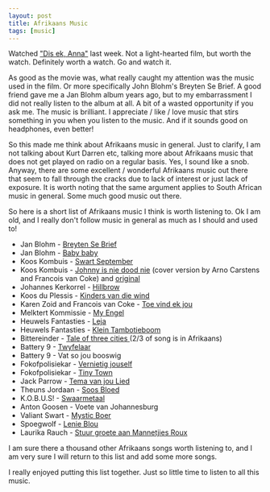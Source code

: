 ```yaml
---
layout: post
title: Afrikaans Music
tags: [music]
---
```


Watched ["Dis ek, Anna"](http://www.imdb.com/title/tt4417520/) last week. Not a light-hearted film, but worth the watch. Definitely worth a watch. Go and watch it.

As good as the movie was, what really caught my attention was the music used in the film. Or more specifically John Blohm's Breyten Se Brief. A good friend gave me a Jan Blohm album years ago, but to my embarrassment I did not really listen to the album at all. A bit of a wasted opportunity if you ask me. The music is brilliant. I appreciate / like / love music that stirs something in you when you listen to the music. And if it sounds good on headphones, even better!

So this made me think about Afrikaans music in general. Just to clarify, I am not talking about Kurt Darren etc, talking more about Afrikaans music that does not get played on radio on a regular basis. Yes, I sound like a snob. Anyway, there are some excellent / wonderful Afrikaans music out there that seem to fall through the cracks due to lack of interest or just lack of exposure. It is worth noting that the same argument applies to South African music in general. Some much good music out there. 

So here is a short list of Afrikaans music I think is worth listening to. Ok I am old, and I really don't follow music in general as much as I should and used to!

*   Jan Blohm - [Breyten Se Brief](https://www.youtube.com/watch?v=vT4Q3LR9zmM)
*   Jan Blohm - [Baby baby](http://tidido.com/a35184373908201/al55d853c513b521ef22db3e56/t55d853c513b521ef22db3e90)
*   Koos Kombuis - [Swart September](http://notevenmodern.blogspot.co.za/2007/11/koos-kombuis-swart-september.html)
*   Koos Kombuis - [Johnny is nie dood nie](https://www.youtube.com/watch?v=4A9Ige9Z5A8) (cover version by Arno Carstens and Francois van Coke) and [original](http://www.deezer.com/track/69696707?utm_source=deezer&amp;utm_content=track-69696707&amp;utm_term=553251991_1458651513&amp;utm_medium=web)
*   Johannes Kerkorrel - [Hillbrow](http://www.last.fm/music/Johannes+Kerkorrel/_/Hillbrow)
*   Koos du Plessis - [Kinders van die wind](http://www.last.fm/music/Koos+Du+Plessis/_/Kinders+van+die+wind)
*   Karen Zoid and Francois van Coke - [Toe vind ek jou](https://www.youtube.com/watch?v=AXLM-vQqmGE)
*   Melktert Kommissie - [My Engel](https://www.youtube.com/watch?v=65C8Tt3OIvs)
*   Heuwels Fantasties - [Leja](https://www.youtube.com/watch?v=A8y6RhgktNc)
*   Heuwels Fantasties - [Klein Tambotieboom](https://www.youtube.com/watch?v=0uo2lE-yGYc)
*   Bittereinder - [Tale of three cities ](http://www.deezer.com/track/12279292) (2/3 of song is in Afrikaans)
*   Battery 9 - [Twyfelaar](https://www.youtube.com/watch?v=OpJerVaQv0Y)
*   Battery 9 - Vat so jou booswig
*   Fokofpolisiekar - [Vernietig jouself](https://www.youtube.com/watch?v=zjmgu1fcmJA)
*   Fokofpolisiekar - [Tiny Town](https://www.youtube.com/watch?v=O7MGkO3bcEQ)
*   Jack Parrow - [Tema van jou Lied](https://www.youtube.com/watch?v=trD80zrwPVA)
*   Theuns Jordaan - [Soos Bloed](https://www.youtube.com/watch?v=4eQhr2_wsL0)
*   K.O.B.U.S! - [Swaarmetaal](https://www.youtube.com/watch?v=Nhrp1dZPKf0)
*   Anton Goosen - Voete van Johannesburg
*   Valiant Swart - [Mystic Boer](https://www.youtube.com/watch?v=eahk41uoGzQ)
*   Spoegwolf - [Lenie Blou](https://www.youtube.com/watch?v=rbrsv9oM47M)
*   Laurika Rauch - [Stuur groete aan Mannetjies Roux](https://www.youtube.com/watch?v=HoJfwf0xdNg)


I am sure there a thousand other Afrikaans songs worth listening to, and I am very sure I will return to this list and add some more songs.

I really enjoyed putting this list together. Just so little time to listen to all this music.


